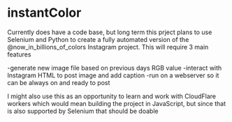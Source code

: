 # instantColor
Currently does have a code base, but long term this prject plans to use Selenium and Python to create a fully automated version of the @now_in_billions_of_colors Instagram project. This will require 3 main features

-generate new image file based on previous days RGB value
-interact with Instagram HTML to post image and add caption
-run on a webserver so it can be always on and ready to post

I might also use this as an opportunity to learn and work with CloudFlare workers which would mean building the project in JavaScript, but since that is also supported by Selenium that should be doable
